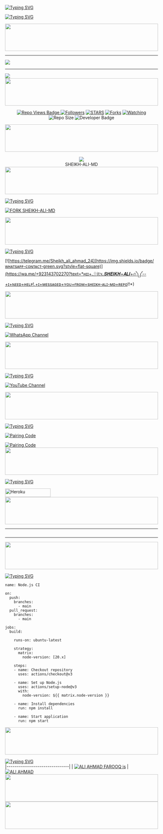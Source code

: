 <a href="https://git.io/typing-svg"><img src="https://readme-typing-svg.demolab.com?font=EB+Garamond&weight=800&size=28&duration=4000&pause=1000&random=false&width=435&lines=SHEIKH MD WHATSAPP BOT;MULTI-DEVICE+WHATSAPP+BOT;DEVELOPED+BY+ALI+AHMAD;RELEASED+DATE+00%2F00%2F0000." alt="Typing SVG" /></a>
<p
<img src="https://i.imgur.com/dBaSKWF.gif" height="90" width="100%">

[![Typing SVG](https://readme-typing-svg.herokuapp.com?font=Rockstar-ExtraBold&size=30&pause=1000&color=0000FF&center=true&vCenter=true&width=815&height=60&lines=▇+▇+▇+▇+▇+▇+▇)](https://git.io/typing-svg)


 <p align="center">
  <a href="#"><img src="http://readme-typing-svg.herokuapp.com?font=Rockstar-ExtraBold&color=F00&center=true&vCenter=true&multiline=false&lines=sʜᴇɪɪᴋʜ+ᴍᴅ+ᴡʜᴀᴛsᴀᴘᴘ+ʙᴏᴛ+ᴅᴇᴠᴇʟᴏᴘᴇʀ" alt="">
<img src="https://i.imgur.com/dBaSKWF.gif" height="90" width="100%">

------------

<img align="center" height="auto"
src="https://cardivo.vercel.app/api?name=SHEIKH%20ALI%20MD&description=💫THE%20WORLD%20BEST%20WHATSAPP%20BOT%★%20CREATED%20BY%20SHEIKH%20ALI%20AHMAD%20KING%20OF%20KINGS%20OWNER%20ALI%20AHMAD%20AHMAD♥️&image=https://i.ibb.co/yc3j9Qdw/8490.jpg?v=4&backgroundColor=%23ecf0f1&github=SHEIKH-ALI-2402&pattern=leaf&colorPattern=%23eaeaea"/>

<hr>
<img src="https://readme-typing-svg.herokuapp.com?size=33&width=1000&lines=𝐖𝐄𝐋𝐂𝐎𝐌𝐄+𝐓𝐎+𝐇𝐀𝐒𝐒𝐀𝐍-𝐌𝐃...;𝐂𝐑𝐄𝐀𝐓𝐄𝐃+𝐁𝐘+𝐇𝐀𝐒𝐒𝐀𝐍+𝐑𝐀𝐉𝐏𝐎𝐎𝐓...;𝐖𝐎𝐑𝐋𝐃+𝐁𝐄𝐒𝐓+𝐖𝐇𝐀𝐓𝐒𝐀𝐏𝐏+𝐁𝐎𝐓...;𝐒𝐈𝐌𝐏𝐋𝐄+𝐉𝐀𝐕𝐀+𝐒𝐂𝐑𝐈𝐏𝐓+𝐁𝐎𝐓...;𝐒𝐈𝐌𝐏𝐋𝐄+𝐀𝐍𝐃+𝐅𝐀𝐒𝐓+𝐃𝐄𝐏𝐋𝐎𝐘...;𝐓𝐇𝐀𝐍𝐊𝐒+𝐘𝐎𝐔+𝐅𝐎𝐑+𝐔𝐒𝐈𝐍𝐆+𝐇𝐀𝐒𝐒𝐀𝐍-𝐌𝐃..."

<br>

<img src="https://i.imgur.com/dBaSKWF.gif" height="90" width="100%">
</p>
  <p align="center">
   <!-- Repo Views -->
  <img src="https://hits.seeyoufarm.com/api/count/incr/badge.svg?url=https%3A%2F%2Fgithub.com%2FSHEIKH-ALI-2402%2FSHEIKH-ALI-MD&count_bg=%2379C83D&title_bg=%23555555&icon=gitpod.svg&icon_color=%23E7E7E7&title=Views&edge_flat=false" alt="Repo Views Badge">
 <a href="https://github.com/SHEIKH-ALI-2402?tab=followers"><img title="Followers" src="https://img.shields.io/github/followers/SHEIKH-ALI-2402label=Followers&style=social"></a>
<a href="https://github.com/SHEIKH-ALI-2402/SHEIKH-ALI-MD/stargazers/"><img title="STARS" src="https://img.shields.io/github/stars/SHEIKH-ALI-2402/SHEIKH-ALI-MD?&style=social"></a>
<a href="https://github.com/SHEIKH-ALI-2402/SHEIKH-ALI-MD/network/members"><img title="Forks" src="https://img.shields.io/github/forks/SHEIKH-ALI-2402/SHEIKH-ALI-MD?style=social"></a>
<a href="https://github.com/SHEIKH-ALI-2402/SHEIKH-ALI-MD/watchers"><img title="Watching" src="https://img.shields.io/github/watchers/SHEIKH-ALI-2402/SHEIKH-ALI-MD?label=Watching&style=social"></a>
<!-- Repo Size -->
  <img src="https://img.shields.io/github/repo-size/SHEIKH-ALI-2402/SHEIKH-ALI-MD?color=gold&label=Repo%20Size&style=plastic" alt="Repo Size">
  <!-- Developer -->
  <img src="https://img.shields.io/static/v1?label=OWNER&message=ALI%20AHMAD%20FAROOQ&color=pink&style=plastic" alt="Developer Badge">
</p>
<p align='center'>
</p>
<img src="https://i.imgur.com/dBaSKWF.gif" height="90" width="100%">
<div align="center"><br> <img src="https://profile-counter.glitch.me/SHEIKH-ALI-MD/count.svg" /><br>SHEIKH-ALI-MD</div>
<img src="https://i.imgur.com/dBaSKWF.gif" height="90" width="100%">

[![Typing SVG](https://readme-typing-svg.herokuapp.com?font=Rockstar-ExtraBold&color=blue&lines=𝐅𝐎𝐑𝐊+𝐀𝐍𝐃+𝐒𝐓𝐀𝐑+𝐑𝐄𝐏𝐎)](https://git.io/typing-svg)

[![FORK SHEIKH-ALI-MD](https://img.shields.io/badge/FORK%20-SHEIKH%20ALI%20MD-FF00F8)](https://github.com/SHEIKH-ALI-2402/SHEIKH-ALI-MD/fork)

<img src="https://i.imgur.com/dBaSKWF.gif" height="90" width="100%"> 

[![Typing SVG](https://readme-typing-svg.herokuapp.com?font=Rockstar-ExtraBold&color=blue&lines=𝐂𝐎𝐍𝐓𝐀𝐂𝐓+𝐌𝐄+𝐅𝐎𝐑+𝐇𝐄𝐋𝐏)](https://git.io/typing-svg)

[![https://telegram.me/Sheikh_ali_ahmad_24](https://img.shields.io/badge/ᴡʜᴀᴛsᴀᴘᴘ-ᴄᴏɴᴛᴀᴄᴛ-green.svg?style=flat-square)](https://wa.me/+923143702270?text=*ʜɪɪ+𓄂𝕚𝕥𝕩.𝑺𝑯𝑬𝑰𝑲𝑯+𝑨𝑳𝑰+🔥༽༼--+ɪ+ɴᴇᴇᴅ+ʜᴇʟᴘ!.+ɪ+ᴍᴇssᴀɢᴇᴅ+ʏᴏᴜ+ғʀᴏᴍ+sʜᴇɪᴋʜ-ᴀʟɪ-ᴍᴅ+ʀᴇᴘᴏ!!*)

<img src="https://i.imgur.com/dBaSKWF.gif" height="90" width="100%">

[![Typing SVG](https://readme-typing-svg.herokuapp.com?font=Rockstar-ExtraBold&color=blue&lines=𝐅𝐎𝐋𝐋𝐎𝐖+𝐎𝐔𝐑+𝐂𝐇𝐀𝐍𝐍𝐄𝐋)](https://git.io/typing-svg)

<div align="left">
  
[![WhatsApp Channel](https://img.shields.io/badge/Follow-WhatsApp%20Channel-darkgreen?style=for-the-badge&logo=whatsapp)](https://whatsapp.com/channel/0029Vao1lnR1nozDF8jBNh3B)
</div>

<img src="https://i.imgur.com/dBaSKWF.gif" height="90" width="100%">

[![Typing SVG](https://readme-typing-svg.herokuapp.com?font=Rockstar-ExtraBold&color=blue&lines=𝐒𝐔𝐁𝐒𝐂𝐑𝐈𝐁𝐄+𝐎𝐔𝐑+𝐂𝐇𝐀𝐍𝐍𝐄𝐋)](https://git.io/typing-svg)

<div align="left">

[![YouTube Channel](https://img.shields.io/badge/Subscribe-Youtube%20Channel-darkblue?style=for-the-badge&logo=youtube)](https://youtube.com/@sheikh-ali-2412?si=0WslRm5BX7pUymxX)
</div>

<img src="https://i.imgur.com/dBaSKWF.gif" height="90" width="100%">

[![Typing SVG](https://readme-typing-svg.herokuapp.com?font=Rockstar-ExtraBold&color=blue&lines=𝐒𝐄𝐒𝐒𝐈𝐎𝐍+𝐈𝐃+𝐒𝐈𝐓𝐄+𝐈𝐒+𝐇𝐄𝐑𝐄)](https://git.io/typing-svg)

<p align="left">
<a href='https://sheikh-ali-md-pair-f5bf37631065.herokuapp.com' target="_blank">
  <img alt='Pairing Code' src='https://img.shields.io/badge/Get%20Pairing%20Code-FF0000?style=for-the-badge&logo=opencv&logoColor=black'/>
</a>

<p align="left">
<a href='https://sheikh-ali-md-pair.onrender.com' target="_blank">
  <img alt='Pairing Code' src='https://img.shields.io/badge/Get%20Pairing%20Code-FFC900?style=for-the-badge&logo=opencv&logoColor=black'/>
</a>


<img src="https://i.imgur.com/dBaSKWF.gif" height="90" width="100%">

[![Typing SVG](https://readme-typing-svg.herokuapp.com?font=Rockstar-ExtraBold&color=blue&lines=𝐃𝐄𝐏𝐋𝐎𝐘+𝐎𝐍+𝐇𝐄𝐑𝐎𝐊𝐔)](https://git.io/typing-svg)

<p align="left">
<a href='https://dashboard.heroku.com/new?template=https://github.com/SHEIKH-ALI-2402/SHEIKH-ALI-MD/tree/main' target="_blank"><img alt='Heroku' src='https://img.shields.io/badge/-heroku ‎ deploy-6971FF?style=for-the-badge&logo=heroku&logoColor=white'/< width=150 height=28/p></a>


<img src="https://i.imgur.com/dBaSKWF.gif" height="90" width="100%">

</details>
<hr>
<img src="http://readme-typing-svg.herokuapp.com?color=d1fa02&center=true&vCenter=true&multiline=false&lines=𝐂𝐑𝐄𝐀𝐓𝐄𝐃+𝐁𝐘+𝐀𝐋𝐈+𝐀𝐇𝐌𝐀𝐃+𝐅𝐀𝐑𝐎𝐎𝐐" alt="">
<hr>
<img src="https://i.imgur.com/dBaSKWF.gif" height="90" width="100%">

[![Typing SVG](https://readme-typing-svg.herokuapp.com?font=Rockstar-traBold&color=blue&lines=𝐃𝐄𝐏𝐋𝐎𝐘+𝐎𝐍+𝐖𝐎𝐑𝐊𝐅𝐋𝐎𝐖𝐒)](https://git.io/typing-svg)
```
name: Node.js CI

on:
  push:
    branches:
      - main
  pull_request:
    branches:
      - main

jobs:
  build:

    runs-on: ubuntu-latest

    strategy:
      matrix:
        node-version: [20.x]

    steps:
    - name: Checkout repository
      uses: actions/checkout@v3

    - name: Set up Node.js
      uses: actions/setup-node@v3
      with:
        node-version: ${{ matrix.node-version }}

    - name: Install dependencies
      run: npm install

    - name: Start application
      run: npm start
```

<img src="https://i.imgur.com/dBaSKWF.gif" height="90" width="100%">
<img src="http://readme-typing-svg.herokuapp.com?color=d1fa02&center=true&vCenter=true&multiline=false&lines=𝐂𝐑𝐄𝐀𝐓𝐄𝐃+𝐁𝐘+𝐀𝐋𝐈+𝐀𝐇𝐌𝐀𝐃+𝐅𝐀𝐑𝐎𝐎𝐐" alt="">


[![Typing SVG](https://readme-typing-svg.herokuapp.com?font=EB+Garamond&center&color=red&lines=𝐎𝐖𝐍𝐄𝐑+:+𝐀𝐋𝐈+𝐀𝐇𝐌𝐀𝐃+𝐅𝐀𝐑𝐎𝐎𝐐)](https://git.io/typing-svg)              
|--------------------------------|
| [![ALI AHMAD FAROOQ](https://i.ibb.co/yc3j9Qdw/8490.jpg) is](https://github.com/SHEIKH-ALI-2402/SHEIKH-ALI-MD) | [![ALI AHMAD](https://i.imghippo.com/files/yFpQ9125wYo.jpg)](https://github.com/SHEIKH-ALI-2402/SHEIKH-ALI-MD)
<img src="https://i.imgur.com/dBaSKWF.gif" height="90" width="100%">
<img src="https://i.imgur.com/dBaSKWF.gif" height="90" width="100%">
